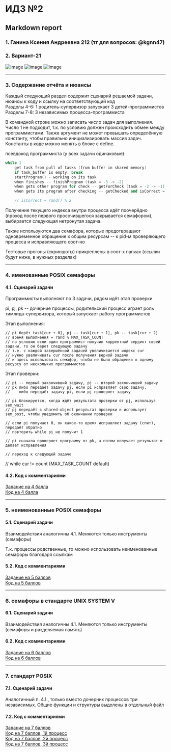 #  ИДЗ №2 #
## Markdown report <br> ##

### 1. Ганина Ксения Андреевна 212 (тг для вопросов: @kgnn47) <br> ###
### 2. Вариант-21 <br> ###

![image](https://user-images.githubusercontent.com/114473740/233373017-42e56507-db24-47fd-a033-ff46b3e36a59.png)
![image](https://user-images.githubusercontent.com/114473740/232320682-3f8504cb-5b03-4b67-869a-c32d4fa825c1.png)
![image](https://user-images.githubusercontent.com/114473740/232320698-cfeb096e-79c6-46d7-9731-20ce879d40da.png)
________________________

### 3. Содержание отчёта и нюансы <br> ###

Каждый следующий раздел содержит сценарий решаемой задачи, нюансы к коду и ссылку на соответствующий код <br>
Разделы 4-6: 1 родитель-супервизор запускает 3 детей-программистов <br>
Разделы 7-8: 3 независимых процесса-программиста <br>

В командной строке можно записать число задач для выполнения. Число 1 не подходит, т.к. по условию должен происходить обмен между программистами. Также аргумент не может превышать определённую константу, чтобы правильно инициализировать массив задач. Константы в коде можно менять в блоке с define.

псевдокод программиста (у всех задачи одинаковые): <br>
```cpp
while 1
	get task from pull of tasks (from buffer in shared memory)
	if task_buffer is empty: break
	startProgram() - working on its task
	when finishes -- finishProgram (task = -3 -> -2)
	when gets other program for check -- getForCheck (task = -2 -> -1)
	when gets its program after checking -- getChecked and isCorrect = 0 or 1 (task = -1 -> 0|1)

	// isCorrect = rand() % 2
```

Получение текущего индекса внутри процесса идёт поочерёдно (проход после первого просочившегося закрывается семафором), выбирается следующая нетронутая задача.

Также используются два семафора, которые предотвращают одновременное обращение к общим ресурсам -- к pid-м проверяющего процесса и исправляющего соот-но

Тестовые прогоны (скриншоты) прикреплены в соот-х папках (ссылки будут ниже, в нужных разделах)

________________________

### 4. именованные POSIX семафоры <br> ###

#### 4.1. Сценарий задачи <br> ####

Программисты выполняют по 3 задачи, рядом идёт этап проверки

pi, pj, pk -- дочерние процессы, родительский процесс играет роль тимлида-супервизора, который запускает работу программистов

Этап выполнения:

    // pi берёт task[cur + 0], pj -- task[cur + 1], pk -- task[cur + 2]
    // время выполнения = rand % MAX_TASK_COUNT
    // по условию если один программист получил корректный вердикт своей задачи, то он берет следующую задачу
    // т.е. с каждой завершённой задачей увеличивается индекс cur
    // нужно увеличивать cur после получения верной задачи
    // и здесь использовать семафор, чтобы не было обращения к одному ресурсу от нескольких программистов

Этап проверки:

    // pi -- первый закончивший задачу, pj -- второй закончивший задачу
    // pk либо передаёт задачу pj, если pi исправляет свою задачу,
    //    либо передаёт задачу pi, если pj проверяет задачу

    // pi блокируется, когда ждёт результата проверки от pj, используя sem_wait
    // pj передаёт в shared-object результат проверки и использует sem_post, чтобы уведомить об окончании проверки

    // если pi получает 0, он какое-то время исправляет задачу (спит), передаёт обратно
    // повторить while pi не получит 1

    // pi сначала проверяет программу от pk, а потом получает результат и делает исправления

    // переход к следующей задаче

// while cur != count (MAX_TASK_COUNT default)

#### 4.2. Код с комментариями <br> ####

[Задание на 4 балла](https://github.com/kseniag03/OS-IHW-2/tree/master/4) <br>
[Код на 4 балла](https://github.com/kseniag03/OS-IHW-2/blob/master/4/4.c) <br>
________________________

### 5. неименованные POSIX семафоры <br> ###

#### 5.1. Сценарий задачи <br> ####

Взаимодействия аналогичны 4.1. Меняются только инструменты (семафоры)

Т.к. процессы родственные, то можно использовать неименованные семафоры благодаря ссылкам

#### 5.2. Код с комментариями <br> ####

[Задание на 5 баллов](https://github.com/kseniag03/OS-IHW-2/tree/master/5) <br>
[Код на 5 баллов](https://github.com/kseniag03/OS-IHW-2/tree/master/5/5.c) <br>
________________________

### 6. семафоры в стандарте UNIX SYSTEM V <br> ###

#### 6.1. Сценарий задачи <br> ####

Взаимодействия аналогичны 4.1. Меняются только инструменты (семафоры и разделяемая память)

#### 6.2. Код с комментариями <br> ####

[Задание на 6 баллов](https://github.com/kseniag03/OS-IHW-2/tree/master/6) <br>
[Код на 6 баллов](https://github.com/kseniag03/OS-IHW-2/tree/master/6/6.c) <br>
________________________

### 7. стандарт POSIX <br> ###

#### 7.1. Сценарий задачи <br> ####

Аналогичный п. 4.1., только вместо дочерних процессов три независимых. Общие функции и структуры выделены в отдельный файл

#### 7.2. Код с комментариями <br> ####

[Задание на 7 баллов](https://github.com/kseniag03/OS-IHW-2/tree/master/7) <br>
[Код на 7 баллов, 1й процесс](https://github.com/kseniag03/OS-IHW-2/tree/master/7/7-1.c) <br>
[Код на 7 баллов, 2й процесс](https://github.com/kseniag03/OS-IHW-2/tree/master/7/7-2.c) <br>
[Код на 7 баллов, 3й процесс](https://github.com/kseniag03/OS-IHW-2/tree/master/7/7-3.c) <br>
